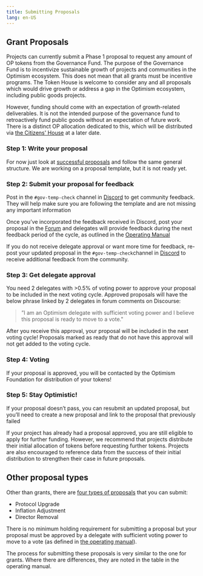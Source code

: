 ```yaml
---
title: Submitting Proposals
lang: en-US
---
```


## Grant Proposals


Projects can currently submit a Phase 1 proposal to request any amount of OP tokens from the Governance Fund. 
The purpose of the Governance Fund is to incentivize sustainable growth of projects and communities in the Optimism ecosystem. 
This does not mean that all grants must be incentive programs. 
The Token House is welcome to consider any and all proposals which would drive growth or address a gap in the Optimism ecosystem, including public goods projects. 

However, funding should come with an expectation of growth-related deliverables. 
It is not the intended purpose of the governance fund to retroactively fund public goods without an expectation of future work.
There is a distinct OP allocation dedicated to this, which will be distributed via [the Citizens' House](citizens-house.md) at a later date.

### Step 1: Write your proposal

For now just look at [successful proposals](https://gov.optimism.io/tags/c/proposals/38/passed) and follow the same general structure. 
We are working on a proposal template, but it is not ready yet.


### Step 2: Submit your proposal for feedback

Post in the `#gov-temp-check` channel in [Discord](https://discord-gateway.optimism.io/) to get community feedback. 
They will help make sure you are following the template and are not missing any important information

Once you’ve incorporated the feedback received in Discord, post your proposal in the [Forum](https://gov.optimism.io/c/proposals/38) and delegates will provide feedback during the next feedback period of the cycle, as outlined in the [Operating Manual](https://github.com/ethereum-optimism/OPerating-manual/blob/main/manual.md#proposal-process--components-of-a-valid-proposal)

If you do not receive delegate approval or want more time for feedback, re-post your updated proposal in the `#gov-temp-check`channel in [Discord](https://discord-gateway.optimism.io/) to receive additional feedback from the community.

### Step 3: Get delegate approval

You need 2 delegates with >0.5% of voting power to approve your proposal to be included in the next voting cycle.
Approved proposals will have the below phrase linked by 2 delegates in forum comments on Discourse:

> ”I am an Optimism delegate with sufficient voting power and I believe this proposal is ready to move to a vote."

After you receive this approval, your proposal will be included in the next voting cycle! Proposals marked as ready that do not have this approval will not get added to the voting cycle.


### Step 4: Voting
    
If your proposal is approved, you will be contacted by the Optimism Foundation for distribution of your tokens!

### Step 5: Stay Optimistic!

If your proposal doesn’t pass, you can resubmit an updated proposal, but you’ll need to create a new proposal and link to the proposal that previously failed

If your project has already had a proposal approved, you are still eligible to apply for further funding. 
However, we recommend that projects distribute their initial allocation of tokens before requesting further tokens. 
Projects are also encouraged to reference data from the success of their initial distribution to strengthen their case in future proposals.


## Other proposal types

Other than grants, there are [four types of proposals](https://github.com/ethereum-optimism/OPerating-manual/blob/main/manual.md#valid-proposal-types) that you can submit:

- Protocol Upgrade
- Inflation Adjustment
- Director Removal

There is no minimum holding requirement for submitting a proposal but your proposal must be approved by a delegate with sufficient voting power to move to a vote (as defined in [the operating manual](https://github.com/ethereum-optimism/OPerating-manual/blob/main/manual.md#valid-proposal-types)).

The process for submitting these proposals is very similar to the one for grants.
Where there are differences, they are noted in the table in the operating manual.